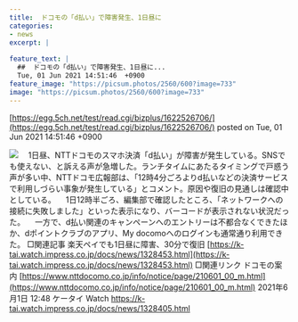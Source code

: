 ```yaml
---
title:  ドコモの「d払い」で障害発生、1日昼に  
categories:
- news
excerpt: |
  
feature_text: |
  ##  ドコモの「d払い」で障害発生、1日昼に...
  Tue, 01 Jun 2021 14:51:46  +0900
feature_image: "https://picsum.photos/2560/600?image=733"
image: "https://picsum.photos/2560/600?image=733"
---
```


[https://egg.5ch.net/test/read.cgi/bizplus/1622526706/](https://egg.5ch.net/test/read.cgi/bizplus/1622526706/)
posted on Tue, 01 Jun 2021 14:51:46  +0900

<!--more-->

![](https://k-tai.watch.impress.co.jp/img/ktw/docs/1328/405/210601_o.jpg) 　1日昼、NTTドコモのスマホ決済「d払い」が障害が発生している。SNSでも使えない、と訴える声が急増した。ランチタイムにあたるタイミングで戸惑う声が多い中、NTTドコモ広報部は、「12時4分ごろよりd払いなどの決済サービスで利用しづらい事象が発生している」とコメント。原因や復旧の見通しは確認中としている。 　1日12時半ごろ、編集部で確認したところ、「ネットワークへの接続に失敗しました」といった表示になり、バーコードが表示されない状況だった。 　一方で、d払い関連のキャンペーンへのエントリーは不都合なくできたほか、dポイントクラブのアプリ、My docomoへのログインも通常通り利用できた。 □関連記事 楽天ペイでも1日昼に障害、30分で復旧 [https://k-tai.watch.impress.co.jp/docs/news/1328453.html](https://k-tai.watch.impress.co.jp/docs/news/1328453.html) □関連リンク ドコモの案内 [https://www.nttdocomo.co.jp/info/notice/page/210601_00_m.html](https://www.nttdocomo.co.jp/info/notice/page/210601_00_m.html) 2021年6月1日 12:48 ケータイ Watch https://k-tai.watch.impress.co.jp/docs/news/1328405.html
